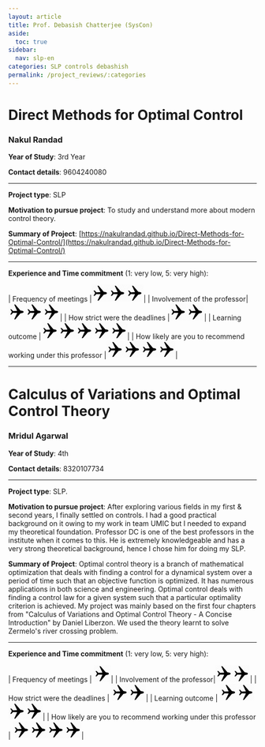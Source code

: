 ```yaml
---
layout: article
title: Prof. Debasish Chatterjee (SysCon)
aside:
  toc: true
sidebar:
  nav: slp-en
categories: SLP controls debashish
permalink: /project_reviews/:categories
---
```


# Direct Methods for Optimal Control
### Nakul Randad
**Year of Study**: 3rd Year

**Contact details**: 9604240080

---

**Project type**: SLP

**Motivation to pursue project**: To study and understand more about modern control theory.

**Summary of Project**: [https://nakulrandad.github.io/Direct-Methods-for-Optimal-Control/](https://nakulrandad.github.io/Direct-Methods-for-Optimal-Control/)

---

**Experience and Time commitment** (1: very low, 5: very high):

[1]:<img src="/assets/plane3.png" width="35"/>

| Frequency of meetings	|<img src="/assets/plane3.png" width="35"/><img src="/assets/plane3.png" width="35"/><img src="/assets/plane3.png" width="35"/>|
| Involvement of the professor|<img src="/assets/plane3.png" width="35"/><img src="/assets/plane3.png" width="35"/><img src="/assets/plane3.png" width="35"/>|
| How strict were the deadlines	|<img src="/assets/plane3.png" width="35"/><img src="/assets/plane3.png" width="35"/>|
| Learning outcome |<img src="/assets/plane3.png" width="35"/><img src="/assets/plane3.png" width="35"/><img src="/assets/plane3.png" width="35"/><img src="/assets/plane3.png" width="35"/><img src="/assets/plane3.png" width="35"/>|
| How likely are you to recommend working under this professor |<img src="/assets/plane3.png" width="35"/><img src="/assets/plane3.png" width="35"/><img src="/assets/plane3.png" width="35"/><img src="/assets/plane3.png" width="35"/>|


---


# Calculus of Variations and Optimal Control Theory
### Mridul Agarwal
**Year of Study**: 4th

**Contact details**: 8320107734

---

**Project type**: SLP.

**Motivation to pursue project**: After exploring various fields in my first & second years, I finally settled on controls. I had a good practical background on it owing to my work in team UMIC but I needed to expand my theoretical foundation. Professor DC is one of the best professors in the institute when it comes to this. He is extremely knowledgeable and has a very strong theoretical background, hence I chose him for doing my SLP.

**Summary of Project**: Optimal control theory is a branch of mathematical optimization that deals with finding a control for a dynamical system over a period of time such that an objective function is optimized. It has numerous applications in both science and engineering. Optimal control deals with finding a control law for a given system such that a particular optimality criterion is achieved.
My project was mainly based on the first four chapters from "Calculus of Variations and Optimal Control Theory - A Concise Introduction" by Daniel Liberzon. We used the theory learnt to solve Zermelo's river crossing problem.


---

**Experience and Time commitment** (1: very low, 5: very high):

[1]:<img src="/assets/plane3.png" width="35"/>

| Frequency of meetings	| <img src="/assets/plane3.png" width="35"/>|
| Involvement of the professor|<img src="/assets/plane3.png" width="35"/><img src="/assets/plane3.png" width="35"/>|
| How strict were the deadlines	| <img src="/assets/plane3.png" width="35"/><img src="/assets/plane3.png" width="35"/>|
| Learning outcome | <img src="/assets/plane3.png" width="35"/><img src="/assets/plane3.png" width="35"/><img src="/assets/plane3.png" width="35"/><img src="/assets/plane3.png" width="35"/>|
| How likely are you to recommend working under this professor | <img src="/assets/plane3.png" width="35"/><img src="/assets/plane3.png" width="35"/><img src="/assets/plane3.png" width="35"/><img src="/assets/plane3.png" width="35"/>|


